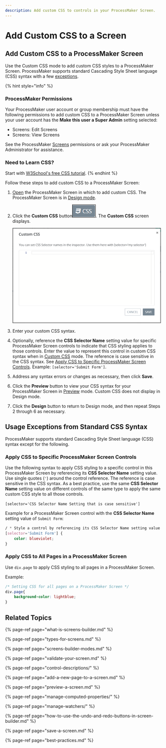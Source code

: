 ```yaml
---
description: Add custom CSS to controls in your ProcessMaker Screen.
---
```


# Add Custom CSS to a Screen

## Add Custom CSS to a ProcessMaker Screen

Use the Custom CSS mode to add custom CSS styles to a ProcessMaker Screen. ProcessMaker supports standard Cascading Style Sheet language \(CSS\) syntax with a few [exceptions](add-custom-css-to-a-screen.md#usage-exceptions-from-standard-css-syntax).

{% hint style="info" %}
### ProcessMaker Permissions

Your ProcessMaker user account or group membership must have the following permissions to add custom CSS to a ProcessMaker Screen unless your user account has the **Make this user a Super Admin** setting selected:

* Screens: Edit Screens
* Screens: View Screens

See the ProcessMaker [Screens](../../../processmaker-administration/permission-descriptions-for-users-and-groups.md#screens) permissions or ask your ProcessMaker Administrator for assistance.

### Need to Learn CSS?

Start with [W3School's free CSS tutorial](https://www.w3schools.com/css/).
{% endhint %}

Follow these steps to add custom CSS to a ProcessMaker Screen:

1. [Open](../manage-forms/view-all-forms.md) the ProcessMaker Screen in which to add custom CSS. The ProcessMaker Screen is in [Design mode](screens-builder-modes.md#editor-mode).
2. Click the **Custom CSS** button![](../../../.gitbook/assets/custom-css-button-screens-builder-processes.png). The **Custom CSS** screen displays.  

   ![](../../../.gitbook/assets/custom-css-screen-screens-builder-processes.png)

3. Enter your custom CSS syntax.
4. Optionally, reference the **CSS Selector Name** setting value for specific ProcessMaker Screen controls to indicate that CSS styling applies to those controls. Enter the value to represent this control in custom CSS syntax when in [Custom CSS](add-custom-css-to-a-screen.md#add-custom-css-to-a-processmaker-screen) mode. The reference is case sensitive in the CSS syntax. See [Apply CSS to Specific ProcessMaker Screen Controls](add-custom-css-to-a-screen.md#apply-css-to-specific-processmaker-screen-controls). Example: `[selector='Submit Form']`.
5. Address any syntax errors or changes as necessary, then click **Save**.
6. Click the **Preview** button to view your CSS syntax for your ProcessMaker Screen in [Preview](screens-builder-modes.md#preview-mode) mode. Custom CSS does not display in Design mode.
7. Click the **Design** button to return to Design mode, and then repeat Steps 2 through 6 as necessary.

## Usage Exceptions from Standard CSS Syntax

ProcessMaker supports standard Cascading Style Sheet language \(CSS\) syntax except for the following.

### Apply CSS to Specific ProcessMaker Screen Controls

Use the following syntax to apply CSS styling to a specific control in this ProcessMaker Screen by referencing its **CSS Selector Name** setting value. Use single quotes \(`'`\) around the control reference. The reference is case sensitive in the CSS syntax. As a best practice, use the same **CSS Selector Name** setting value on different controls of the same type to apply the same custom CSS style to all those controls.

`[selector='CSS Selector Name Setting that is case sensitive']`

Example for a ProcessMaker Screen control with the **CSS Selector Name** setting value of `Submit Form`:

```css
/ * Style a control by referencing its CSS Selector Name setting value * /
[selector='Submit Form'] {
    color: blueviolet;
}
```

### Apply CSS to All Pages in a ProcessMaker Screen

Use `div.page` to apply CSS styling to all pages in a ProcessMaker Screen.

Example:

```css
/* Setting CSS for all pages on a ProcessMaker Screen */
div.page{
    background-color: lightblue;
}
```

## Related Topics

{% page-ref page="what-is-screens-builder.md" %}

{% page-ref page="types-for-screens.md" %}

{% page-ref page="screens-builder-modes.md" %}

{% page-ref page="validate-your-screen.md" %}

{% page-ref page="control-descriptions/" %}

{% page-ref page="add-a-new-page-to-a-screen.md" %}

{% page-ref page="preview-a-screen.md" %}

{% page-ref page="manage-computed-properties/" %}

{% page-ref page="manage-watchers/" %}

{% page-ref page="how-to-use-the-undo-and-redo-buttons-in-screen-builder.md" %}

{% page-ref page="save-a-screen.md" %}

{% page-ref page="best-practices.md" %}

